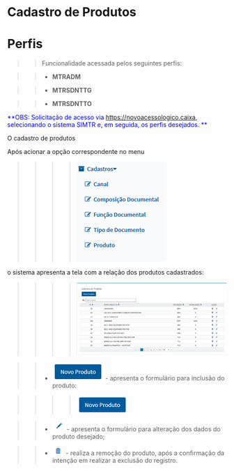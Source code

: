 # Cadastro de Produtos


# Perfis

>> Funcionalidade acessada pelos seguintes perfis: 
	  
>> + **MTRADM**
 
>> + **MTRSDNTTG**

>> + **MTRSDNTTO**

<span style="color:blue">**OBS: Solicitação de acesso via <span style="color:blue">https://novoacessologico.caixa</span>, selecionando o sistema SIMTR e, em seguida, os perfis desejados. **</span>


O cadastro de produtos


Após acionar a opção correspondente no menu

 >>>>![](img/cadastro1.png) 

 
 o sistema apresenta a tela com a relação dos produtos cadastrados:
 
>>>>![](img/produto.png) 
  
  
>> + ![](img/bt_produto.png) - apresenta o formulário para inclusão do produto:


>>>>![](img/produto1.png)


>> + ![](img/bt_alterar.png) - apresenta o formulário para alteração dos dados do produto desejado;


>> + ![](img/bt_excluir.png) - realiza a remoção do produto, após a confirmação da intenção em realizar a exclusão do registro.